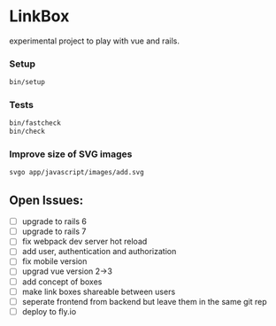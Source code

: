 # LinkBox

experimental project to play with vue and rails. 



### Setup

```sh
bin/setup
```

### Tests

```sh
bin/fastcheck
bin/check
```

### Improve size of SVG images

```sh
svgo app/javascript/images/add.svg
```


## Open Issues:

- [ ] upgrade to rails 6
- [ ] upgrade to rails 7
- [ ] fix webpack dev server hot reload
- [ ] add user, authentication and authorization
- [ ] fix mobile version 
- [ ] upgrad vue version 2->3
- [ ] add concept of boxes
- [ ] make link boxes shareable between users
- [ ] seperate frontend from backend but leave them in the same git rep
- [ ] deploy to fly.io